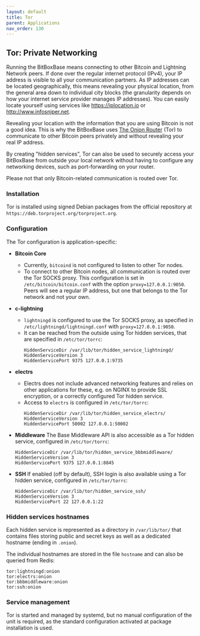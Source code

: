 ```yaml
---
layout: default
title: Tor
parent: Applications
nav_order: 130
---
```

## Tor: Private Networking

Running the BitBoxBase means connecting to other Bitcoin and Lightning Network peers.
If done over the regular internet protocol (IPv4), your IP address is visible to all your communication partners.
As IP addresses can be located geographically, this means revealing your physical location, from the general area down to individual city blocks (the granularity depends on how your internet service provider manages IP addresses).
You can easily locate yourself using services like <https://iplocation.io> or <http://www.infosniper.net>.

Revealing your location with the information that you are using Bitcoin is not a good idea. This is why the BitBoxBase uses [The Onion Router](https://www.torproject.org/) (Tor) to communicate to other Bitcoin peers privately and without revealing your real IP address.

By creating "hidden services", Tor can also be used to securely access your BitBoxBase from outside your local network without having to configure any networking devices, such as port-forwarding on your router.

Please not that only Bitcoin-related communication is routed over Tor.

### Installation

Tor is installed using signed Debian packages from the official repository at `https://deb.torproject.org/torproject.org`.

### Configuration

The Tor configuration is application-specific:

* **Bitcoin Core**
  * Currently, `bitcoind` is not configured to listen to other Tor nodes.
  * To connect to other Bitcoin nodes, all communication is routed over the Tor SOCKS proxy. This configuration is set in `/etc/bitcoin/bitcoin.conf` with the option `proxy=127.0.0.1:9050`. Peers will see a regular IP address, but one that belongs to the Tor network and not your own.

* **c-lightning**
  * `lightningd` is configured to use the Tor SOCKS proxy, as specified in `/etc/lightningd/lightningd.conf` with `proxy=127.0.0.1:9050`.
  * It can be reached from the outside using Tor hidden services, that are specified in `/etc/tor/torrc`:
    ```
    HiddenServiceDir /var/lib/tor/hidden_service_lightningd/
    HiddenServiceVersion 3
    HiddenServicePort 9375 127.0.0.1:9735
    ```

* **electrs**
  * Electrs does not include advanced networking features and relies on other applications for these, e.g. on NGINX to provide SSL encryption, or a correctly configured Tor hidden service.
  * Access to `electrs` is configured in `/etc/tor/torrc`:
    ```
    HiddenServiceDir /var/lib/tor/hidden_service_electrs/
    HiddenServiceVersion 3
    HiddenServicePort 50002 127.0.0.1:50002
    ```

* **Middleware**
    The Base Middleware API is also accessible as a Tor hidden service, configured in `/etc/tor/torrc`:
    ```
    HiddenServiceDir /var/lib/tor/hidden_service_bbbmiddleware/
    HiddenServiceVersion 3
    HiddenServicePort 9375 127.0.0.1:8845
    ```

* **SSH**
    If enabled (off by default), SSH login is also available using a Tor hidden service, configured in `/etc/tor/torrc`:
    ```
    HiddenServiceDir /var/lib/tor/hidden_service_ssh/
    HiddenServiceVersion 3
    HiddenServicePort 22 127.0.0.1:22
    ```

### Hidden services hostnames

Each hidden service is represented as a directory in `/var/lib/tor/` that contains files storing public and secret keys as well as a dedicated hostname (ending in `.onion`).

The individual hostnames are stored in the file `hostname` and can also be queried from Redis:
```
tor:lightningd:onion
tor:electrs:onion
tor:bbbmiddleware:onion
tor:ssh:onion
```


### Service management

Tor is started and managed by systemd, but no manual configuration of the unit is required, as the standard configuration activated at package installation is used.